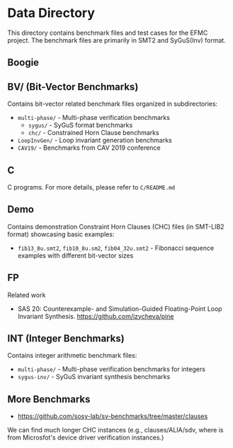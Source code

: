 # Data Directory

This directory contains benchmark files and test cases for the EFMC project.
The benchmark files are primarily in SMT2 and SyGuS(Inv) format.


## Boogie

## BV/ (Bit-Vector Benchmarks)
Contains bit-vector related benchmark files organized in subdirectories:
- `multi-phase/` - Multi-phase verification benchmarks
  - `sygus/` - SyGuS format benchmarks
  - `chc/` - Constrained Horn Clause benchmarks
- `LoopInvGen/` - Loop invariant generation benchmarks  
- `CAV19/` - Benchmarks from CAV 2019 conference

## C

C programs. For more details, please refer to `C/README.md`

## Demo
Contains demonstration Constraint Horn Clauses (CHC) files (in SMT-LIB2 format) showcasing basic examples:
- `fib13_8u.smt2`, `fib10_8u.sm2`, `fib04_32u.smt2` - Fibonacci sequence examples with different bit-vector sizes

## FP

Related work

- SAS 20: Counterexample- and Simulation-Guided
Floating-Point Loop Invariant Synthesis. 
https://github.com/izycheva/pine


## INT (Integer Benchmarks)
Contains integer arithmetic benchmark files:
- `multi-phase/` - Multi-phase verification benchmarks for integers
- `sygus-inv/` - SyGuS invariant synthesis benchmarks


## More Benchmarks

- https://github.com/sosy-lab/sv-benchmarks/tree/master/clauses

We can find much longer CHC instances (e.g., clauses/ALIA/sdv, where is from Microsfot's device driver verification instances.)